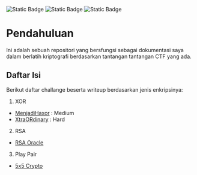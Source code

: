 ![Static Badge](https://img.shields.io/badge/Catch_The_flag-Writeup-WriteUp)  ![Static Badge](https://img.shields.io/badge/PicoCTF-CTf?style=flat-square&logoColor=green)   ![Static Badge](https://img.shields.io/badge/CTFlearn-CTF?style=flat-square&logoColor=green&color=purple)

# Pendahuluan
Ini adalah sebuah repositori yang bersfungsi sebagai dokumentasi saya dalam berlatih kriptografi berdasarkan tantangan tantangan CTF yang ada. 

## Daftar Isi
Berikut daftar challange beserta writeup berdasarkan jenis enkripsinya:
1. XOR
- [MenjadiHaxor](./Rajawali%20CTF/Menjadi%20Haxor/) : Medium
- [XtraORdinary](./Pico%20CTF/XtraORdinary/) : Hard
2. RSA
- [RSA Oracle](./Pico%20CTF/)
3. Play Pair
- [5x5 Crypto](./CTF-Learn/5x5%20Crypto/)
